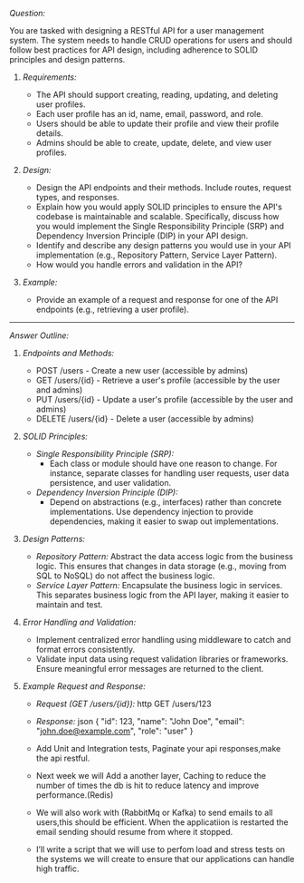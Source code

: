 *Question:*

You are tasked with designing a RESTful API for a user management system. The system needs to handle CRUD operations for users and should follow best practices for API design, including adherence to SOLID principles and design patterns.

1. *Requirements:*
    - The API should support creating, reading, updating, and deleting user profiles.
    - Each user profile has an id, name, email, password, and role.
    - Users should be able to update their profile and view their profile details.
    - Admins should be able to create, update, delete, and view user profiles.

2. *Design:*
    - Design the API endpoints and their methods. Include routes, request types, and responses.
    - Explain how you would apply SOLID principles to ensure the API's codebase is maintainable and scalable. Specifically, discuss how you would implement the Single Responsibility Principle (SRP) and Dependency Inversion Principle (DIP) in your API design.
    - Identify and describe any design patterns you would use in your API implementation (e.g., Repository Pattern, Service Layer Pattern).
    - How would you handle errors and validation in the API?

3. *Example:*
    - Provide an example of a request and response for one of the API endpoints (e.g., retrieving a user profile).

---

*Answer Outline:*

1. *Endpoints and Methods:*
    - POST /users - Create a new user (accessible by admins)
    - GET /users/{id} - Retrieve a user's profile (accessible by the user and admins)
    - PUT /users/{id} - Update a user's profile (accessible by the user and admins)
    - DELETE /users/{id} - Delete a user (accessible by admins)

2. *SOLID Principles:*
    - *Single Responsibility Principle (SRP):*
        - Each class or module should have one reason to change. For instance, separate classes for handling user requests, user data persistence, and user validation.
    - *Dependency Inversion Principle (DIP):*
        - Depend on abstractions (e.g., interfaces) rather than concrete implementations. Use dependency injection to provide dependencies, making it easier to swap out implementations.

3. *Design Patterns:*
    - *Repository Pattern:* Abstract the data access logic from the business logic. This ensures that changes in data storage (e.g., moving from SQL to NoSQL) do not affect the business logic.
    - *Service Layer Pattern:* Encapsulate the business logic in services. This separates business logic from the API layer, making it easier to maintain and test.

4. *Error Handling and Validation:*
    - Implement centralized error handling using middleware to catch and format errors consistently.
    - Validate input data using request validation libraries or frameworks. Ensure meaningful error messages are returned to the client.

5. *Example Request and Response:*
    - *Request (GET /users/{id}):*
      http
      GET /users/123

    - *Response:*
      json
      {
      "id": 123,
      "name": "John Doe",
      "email": "john.doe@example.com",
      "role": "user"
      }
    - Add Unit and Integration tests, Paginate your api responses,make the api restful.
    - Next week we will Add a another layer, Caching to reduce the number of times the db is hit to reduce latency and improve performance.(Redis)
    - We will also work with (RabbitMq or Kafka) to send emails to all users,this should be efficient. When the applicatiion is restarted the email sending should resume from where it stopped.
    - I’ll write a script that we will use to perfom load and stress tests on the systems we will create to ensure that our applications can handle high traffic.
